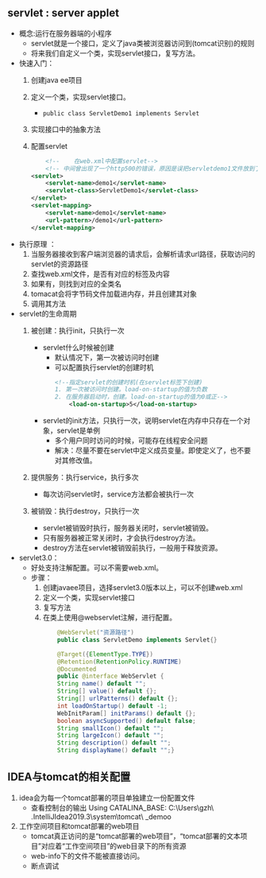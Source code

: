 ##   servlet : server applet
* 概念:运行在服务器端的小程序
    * servlet就是一个接口，定义了java类被浏览器访问到(tomcat识别)的规则 
    * 将来我们自定义一个类，实现servlet接口，复写方法。
* 快速入门：
    1. 创建java ee项目
    2. 定义一个类，实现servlet接口。
        
        * ` public class ServletDemo1 implements Servlet `
    3. 实现接口中的抽象方法
    4. 配置servlet
        ```xml
            <!--    在web.xml中配置servlet-->
            <!-- 中间曾出现了一个http500的错误，原因是误把servletdemo1文件放到了其他目录下，而不是JSP项目的src目录下 -->
        <servlet>
            <servlet-name>demo1</servlet-name>
            <servlet-class>ServletDemo1</servlet-class>
        </servlet>
        <servlet-mapping>
            <servlet-name>demo1</servlet-name>
            <url-pattern>/demo1</url-pattern>
        </servlet-mapping>
        ```
* 执行原理 ：
    1. 当服务器接收到客户端浏览器的请求后，会解析请求url路径，获取访问的servlet的资源路径
    2. 查找web.xml文件，是否有对应的<url-pattern>标签及内容
    3. 如果有，则找到对应的<servlet-class>全类名
    4. tomacat会将字节码文件加载进内存，并且创建其对象
    5. 调用其方法
* servlet的生命周期
    1. 被创建：执行init，只执行一次
        * servlet什么时候被创建
            * 默认情况下，第一次被访问时创建
            * 可以配置执行servlet的创建时机
                ```xml
                <!--指定servlet的创建时机(在servlet标签下创建)
                1. 第一次被访问时创建。load-on-startup的值为负数
                2. 在服务器启动时，创建。load-on-startup的值为0或正-->
                    <load-on-startup>5</load-on-startup>
                ```
        * servlet的init方法，只执行一次，说明servlet在内存中只存在一个对象，servlet是单例
            * 多个用户同时访问的时候，可能存在线程安全问题
            * 解决：尽量不要在servlet中定义成员变量。即使定义了，也不要对其修改值。
    2. 提供服务：执行service，执行多次
        
        * 每次访问servlet时，service方法都会被执行一次
    3. 被销毁：执行destroy，只执行一次 
        * servlet被销毁时执行，服务器关闭时，servlet被销毁。
        * 只有服务器被正常关闭时，才会执行destroy方法。
        * destroy方法在servlet被销毁前执行，一般用于释放资源。
* servlet3.0：
    * 好处支持注解配置。可以不需要web.xml。
    * 步骤：
        1. 创建javaee项目，选择servlet3.0版本以上，可以不创建web.xml
        2. 定义一个类，实现servlet接口
        3. 复写方法
        4. 在类上使用@webservlet注解，进行配置。
            ```java
                @WebServlet("资源路径")
                public class ServletDemo implements Servlet{}

                @Target({ElementType.TYPE})
                @Retention(RetentionPolicy.RUNTIME)
                @Documented
                public @interface WebServlet {
                String name() default "";
                String[] value() default {};
                String[] urlPatterns() default {};
                int loadOnStartup() default -1;
                WebInitParam[] initParams() default {};
                boolean asyncSupported() default false;
                String smallIcon() default "";
                String largeIcon() default "";
                String description() default "";
                String displayName() default "";}
            ```
## IDEA与tomcat的相关配置
1. idea会为每一个tomcat部署的项目单独建立一份配置文件   
    * 查看控制台的输出 Using CATALINA_BASE:  C:\Users\gzh\ .IntelliJIdea2019.3\system\tomcat\ _demoo
2. 工作空间项目和tomcat部署的web项目
    * tomcat真正访问的是“tomcat部署的web项目”，“tomcat部署的文本项目”对应着“工作空间项目”的web目录下的所有资源
    * web-info下的文件不能被直接访问。
    * 断点调试